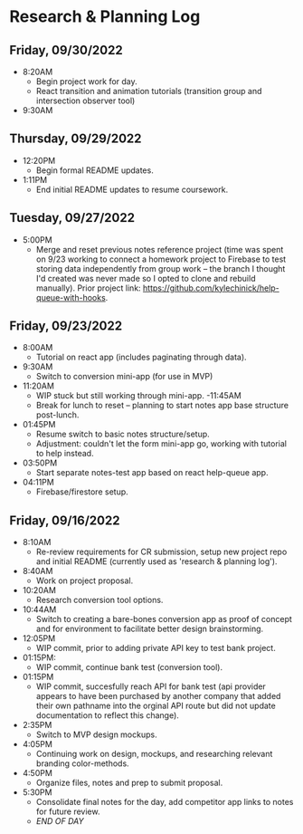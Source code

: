 # Research & Planning Log

## Friday, 09/30/2022

- 8:20AM
  - Begin project work for day.
  - React transition and animation tutorials (transition group and intersection observer tool)
- 9:30AM

## Thursday, 09/29/2022

- 12:20PM
  - Begin formal README updates.
- 1:11PM
  - End initial README updates to resume coursework.

## Tuesday, 09/27/2022

- 5:00PM
  - Merge and reset previous notes reference project (time was spent on 9/23 working to connect a homework project to Firebase to test storing data independently from group work – the branch I thought I'd created was never made so I opted to clone and rebuild manually). Prior project link: <https://github.com/kylechinick/help-queue-with-hooks>.

## Friday, 09/23/2022

- 8:00AM
  - Tutorial on react app (includes paginating through data).
- 9:30AM
  - Switch to conversion mini-app (for use in MVP)
- 11:20AM
  - WIP stuck but still working through mini-app.
    -11:45AM
  - Break for lunch to reset – planning to start notes app base structure post-lunch.
- 01:45PM
  - Resume switch to basic notes structure/setup.
  - Adjustment: couldn't let the form mini-app go, working with tutorial to help instead.
- 03:50PM
  - Start separate notes-test app based on react help-queue app.
- 04:11PM
  - Firebase/firestore setup.

## Friday, 09/16/2022

- 8:10AM
  - Re-review requirements for CR submission, setup new project repo and initial README (currently used as 'research & planning log').
- 8:40AM
  - Work on project proposal.
- 10:20AM
  - Research conversion tool options.
- 10:44AM
  - Switch to creating a bare-bones conversion app as proof of concept and for environment to facilitate better design brainstorming.
- 12:05PM
  - WIP commit, prior to adding private API key to test bank project.
- 01:15PM:
  - WIP commit, continue bank test (conversion tool).
- 01:15PM
  - WIP commit, succesfully reach API for bank test (api provider appears to have been purchased by another company that added their own pathname into the orginal API route but did not update documentation to reflect this change).
- 2:35PM
  - Switch to MVP design mockups.
- 4:05PM
  - Continuing work on design, mockups, and researching relevant branding color-methods.
- 4:50PM
  - Organize files, notes and prep to submit proposal.
- 5:30PM
  - Consolidate final notes for the day, add competitor app links to notes for future review.
  - _END OF DAY_
